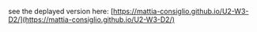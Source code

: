 see the deplayed version here: [https://mattia-consiglio.github.io/U2-W3-D2/](https://mattia-consiglio.github.io/U2-W3-D2/)
